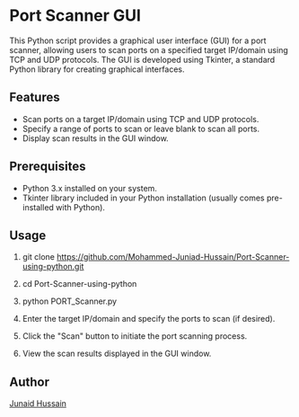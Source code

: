 # Port Scanner GUI

This Python script provides a graphical user interface (GUI) for a port scanner, allowing users to scan ports on a specified target IP/domain using TCP and UDP protocols. The GUI is developed using Tkinter, a standard Python library for creating graphical interfaces.

## Features

- Scan ports on a target IP/domain using TCP and UDP protocols.
- Specify a range of ports to scan or leave blank to scan all ports.
- Display scan results in the GUI window.

## Prerequisites

- Python 3.x installed on your system.
- Tkinter library included in your Python installation (usually comes pre-installed with Python).

## Usage

1. git clone https://github.com/Mohammed-Juniad-Hussain/Port-Scanner-using-python.git

2. cd Port-Scanner-using-python

3. python PORT_Scanner.py

4. Enter the target IP/domain and specify the ports to scan (if desired).
5. Click the "Scan" button to initiate the port scanning process.
6. View the scan results displayed in the GUI window.

## Author

[Junaid Hussain](https://github.com/Mohammed-Juniad-Hussain)
